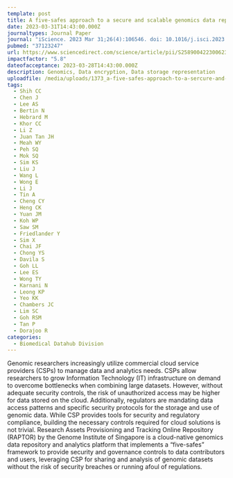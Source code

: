 ```yaml
---
template: post
title: A five-safes approach to a secure and scalable genomics data repository
date: 2023-03-31T14:43:00.000Z
journaltypes: Journal Paper
journal: "iScience. 2023 Mar 31;26(4):106546. doi: 10.1016/j.isci.2023.106546"
pubmed: "37123247"
url: https://www.sciencedirect.com/science/article/pii/S2589004223006235
impactfactor: "5.8"
dateofacceptance: 2023-03-28T14:43:00.000Z
description: Genomics, Data encryption, Data storage representation
uploadfile: /media/uploads/1373_a-five-safes-approach-to-a-sercure-and-scalable-genomics-data-repository.pdf
tags:
  - Shih CC
  - Chen J
  - Lee AS
  - Bertin N
  - Hebrard M
  - Khor CC
  - Li Z
  - Juan Tan JH
  - Meah WY
  - Peh SQ
  - Mok SQ
  - Sim KS
  - Liu J
  - Wang L
  - Wong E
  - Li J
  - Tin A
  - Cheng CY
  - Heng CK
  - Yuan JM
  - Koh WP
  - Saw SM
  - Friedlander Y
  - Sim X
  - Chai JF
  - Chong YS
  - Davila S
  - Goh LL
  - Lee ES
  - Wong TY
  - Karnani N
  - Leong KP
  - Yeo KK
  - Chambers JC
  - Lim SC
  - Goh RSM
  - Tan P
  - Dorajoo R
categories:
  - Biomedical Datahub Division
---
```

<!--StartFragment-->

Genomic researchers increasingly utilize commercial cloud service providers (CSPs) to manage data and analytics needs. CSPs allow researchers to grow Information Technology (IT) infrastructure on demand to overcome bottlenecks when combining large datasets. However, without adequate security controls, the risk of unauthorized access may be higher for data stored on the cloud. Additionally, regulators are mandating data access patterns and specific security protocols for the storage and use of genomic data. While CSP provides tools for security and regulatory compliance, building the necessary controls required for cloud solutions is not trivial. Research Assets Provisioning and Tracking Online Repository (RAPTOR) by the Genome Institute of Singapore is a cloud-native genomics data repository and analytics platform that implements a “five-safes” framework to provide security and governance controls to data contributors and users, leveraging CSP for sharing and analysis of genomic datasets without the risk of security breaches or running afoul of regulations.

<!--EndFragment-->